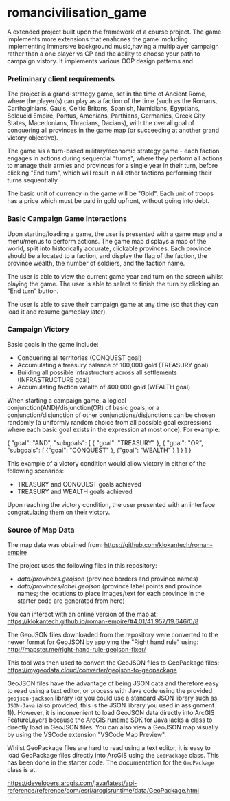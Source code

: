 # romancivilisation_game

A extended project built upon the framework of a course project. The game implements more extensions that enahcnes the game imcluding implementing immersive background music,having a multiplayer campaign rather than a one player vs CP and the ability to choose your path to campaign vistory. It implements various OOP design patterns and 

### Preliminary client requirements

The project is a grand-strategy game, set in the time of Ancient Rome, where the player(s) can play as a faction of the time (such as the Romans, Carthaginians, Gauls, Celtic Britons, Spanish, Numidians, Egyptians, Seleucid Empire, Pontus, Amenians, Parthians, Germanics, Greek City States, Macedonians, Thracians, Dacians), with the overall goal of conquering all provinces in the game map (or succeeding at another grand victory objective).

The game sis a turn-based military/economic strategy game - each faction engages in actions during sequential "turns", where they perform all actions to manage their armies and provinces for a single year in their turn, before clicking "End turn", which will result in all other factions performing their turns sequentially.

The basic unit of currency in the game will be "Gold". Each unit of troops has a price which must be paid in gold upfront, without going into debt.

### Basic Campaign Game Interactions

Upon starting/loading a game, the user is presented with a game map and a menu/menus to perform actions. The game map displays a map of the world, split into historically accurate, clickable provinces. Each province should be allocated to a faction, and display the flag of the faction, the province wealth, the number of soldiers, and the faction name.

The user is able to view the current game year and turn on the screen whilst playing the game. The user is able to select to finish the turn by clicking an "End turn" button.

The user is able to save their campaign game at any time (so that they can load it and resume gameplay later).

### Campaign Victory

Basic goals in the game include:

* Conquering all territories (CONQUEST goal)
* Accumulating a treasury balance of 100,000 gold (TREASURY goal)
* Building all possible infrastructure across all settlements (INFRASTRUCTURE goal)
* Accumulating faction wealth of 400,000 gold (WEALTH goal)

When starting a campaign game, a logical conjunction(AND)/disjunction(OR) of basic goals, or a conjunction/disjunction of other conjunctions/disjunctions can be chosen randomly (a uniformly random choice from all possible goal expressions where each basic goal exists in the expression at most once). For example:

{ "goal": "AND", "subgoals":
  [ { "goal": "TREASURY" },
    { "goal": "OR", "subgoals":
      [ {"goal": "CONQUEST" },
        {"goal": "WEALTH" }
      ]
    }
  ]
}

This example of a victory condition would allow victory in either of the following scenarios:

* TREASURY and CONQUEST goals achieved
* TREASURY and WEALTH goals achieved

Upon reaching the victory condition, the user presented with an interface congratulating them on their victory. 

### Source of Map Data

The map data was obtained from: https://github.com/klokantech/roman-empire

The project uses the following files in this repository:
* *data/provinces.geojson* (province borders and province names)
* *data/provinces/label.geojson* (province label points and province names; the locations to place images/text for each province in the starter code are generated from here)

You can interact with an online version of the map at: https://klokantech.github.io/roman-empire/#4.01/41.957/19.646/0/8

The GeoJSON files downloaded from the repository were converted to the newer format for GeoJSON by applying the "Right hand rule" using: http://mapster.me/right-hand-rule-geojson-fixer/

This tool was then used to convert the GeoJSON files to GeoPackage files: https://mygeodata.cloud/converter/geojson-to-geopackage

GeoJSON files have the advantage of being JSON data and therefore easy to read using a text editor, or process with Java code using the provided `geojson-jackson` library (or you could use a standard JSON library such as `JSON-Java` (also provided, this is the JSON library you used in assignment 1)). However, it is inconvenient to load GeoJSON data directly into ArcGIS FeatureLayers because the ArcGIS runtime SDK for Java lacks a class to directly load in GeoJSON files. You can also view a GeoJSON map visually by using the VSCode extension "VSCode Map Preview".

Whilst GeoPackage files are hard to read using a text editor, it is easy to load GeoPackage files directly into ArcGIS using the `GeoPackage` class. This has been done in the starter code. The documentation for the `GeoPackage` class is at:

https://developers.arcgis.com/java/latest/api-reference/reference/com/esri/arcgisruntime/data/GeoPackage.html
